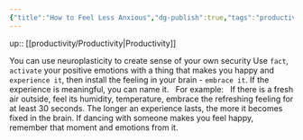 ```yaml
---
{"title":"How to Feel Less Anxious","dg-publish":true,"tags":"productivity","language":"en","permalink":"/productivity/how-to-feel-less-anxious/","dgPassFrontmatter":true}
---
```


up:: [[productivity/Productivity\|Productivity]]

You can use neuroplasticity to create sense of your own security
Use `fact`, `activate` your positive emotions with a thing that makes you happy and `experience it`, then install the feeling in your brain - `embrace it`. If the experience is meaningful, you can name it.  
For example:  
If there is a fresh air outside, feel its humidity, temperature, embrace the refreshing feeling for at least 30 seconds. The longer an experience lasts, the more it becomes fixed in the brain.
If dancing with someone makes you feel happy, remember that moment and emotions from it.
